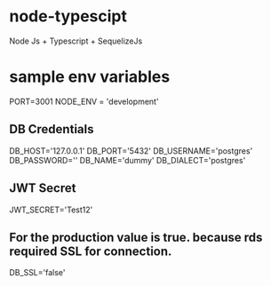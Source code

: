 # node-typescipt
 Node Js + Typescript + SequelizeJs

# sample env variables
PORT=3001
NODE_ENV = 'development'

## DB Credentials

DB_HOST='127.0.0.1'
DB_PORT='5432'
DB_USERNAME='postgres'
DB_PASSWORD=''
DB_NAME='dummy'
DB_DIALECT='postgres'

## JWT Secret
JWT_SECRET='Test12'

## For the production value is true. because rds required SSL for connection.
DB_SSL='false'